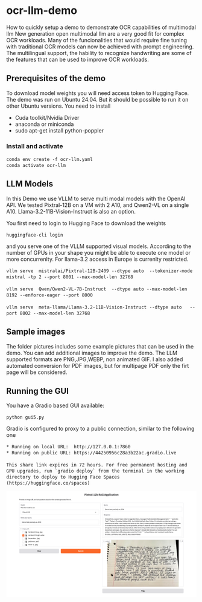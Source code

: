 # ocr-llm-demo
How to quickly setup a demo to demonstrate OCR capabilities of multimodal llm
New generation open multimodal llm are a very good fit for complex OCR workloads.
Many of the funcionalities that would require fine tuning with traditional OCR models can now be achieved with prompt engineering. 
The multilingual support, the hability to recognize handwriting are some of the features that can be used to improve OCR workloads.

## Prerequisites of the demo
To download model weights you will need access token to Hugging Face.
The demo was run on Ubuntu 24.04. But it should be possible to run it on other Ubuntu versions.
You need to install
- Cuda toolkit/Nvidia Driver
- anaconda or miniconda
- sudo apt-get install python-poppler


### Install and activate 
```
conda env create -f ocr-llm.yaml
conda activate ocr-llm
```

## LLM Models

In this Demo we use VLLM to serve multi modal models with the OpenAI API. We tested Pixtral-12B on a VM with 2 A10, and Qwen2-VL on a single A10. 
Llama-3.2-11B-Vision-Instruct is also an option.

You first need to login to Hugging Face to download the weights
```
huggingface-cli login
```
and you serve one of the VLLM supported visual models. According to the number of GPUs in your shape you might be able to execute one model or more concurrenlty. For llama-3.2 access in Europe is currenlty restricted.

```
vllm serve  mistralai/Pixtral-12B-2409 --dtype auto  --tokenizer-mode  mistral -tp 2 --port 8001 --max-model-len 32768

vllm serve  Qwen/Qwen2-VL-7B-Instruct  --dtype auto --max-model-len 8192 --enforce-eager --port 8000

vllm serve  meta-llama/Llama-3.2-11B-Vision-Instruct --dtype auto   --port 8002 --max-model-len 32768
```  
## Sample images

The folder pictures includes some example pictures that can be used in the demo. You can add additional images to improve the demo.
The LLM supported formats are PNG,JPG,WEBP, non animated GIF. I also added automated conversion for PDF images, but for multipage PDF only the firt page will be considered.


## Running the GUI

You have a Gradio based GUI available:
```
python gui5.py
```

Gradio is configured to proxy to a public connection, similar to the following one

```
* Running on local URL:  http://127.0.0.1:7860
* Running on public URL: https://44250956c28a3b22ac.gradio.live

This share link expires in 72 hours. For free permanent hosting and GPU upgrades, run `gradio deploy` from the terminal in the working directory to deploy to Hugging Face Spaces (https://huggingface.co/spaces)
```

 ![Alt text](gui.png?raw=true "GUI")
